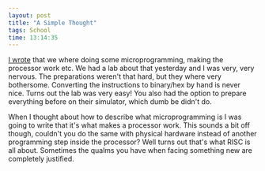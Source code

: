 ```yaml
---
layout: post
title: "A Simple Thought"
tags: School
time: 13:14:35
---
```

[I wrote][] that we where doing some microprogramming, making the processor work etc. We had a lab about that yesterday and I was very, very nervous. The preparations weren't that hard, but they where very bothersome. Converting the instructions to binary/hex by hand is never nice. Turns out the lab was very easy! You also had the option to prepare everything before on their simulator, which dumb be didn't do.

When I thought about how to describe what microprogramming is I was going to write that it's what makes a processor work. This sounds a bit off though, couldn't you do the same with physical hardware instead of another programming step inside the processor? Well turns out that's what RISC is all about. Sometimes the qualms you have when facing something new are completely justified.

[I wrote]: /blog/2012/01/29/speeding_ahead

